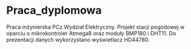 ﻿# Praca_dyplomowa
Praca inżynierska PCz Wydział Elektryczny.
Projekt stacji pogodowej w oparciu o mikrokontroler Atmega8 oraz moduły BMP180 i DHT11. Do prezentacji danych wykorzystano wyświetlacz HD44780.

